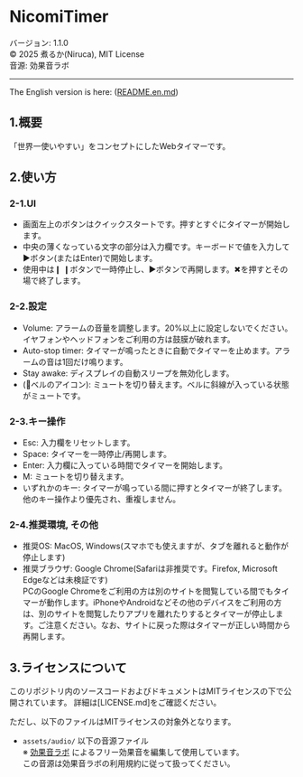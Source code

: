 # NicomiTimer
バージョン: 1.1.0  
©︎ 2025 煮るか(Niruca), MIT License  
音源: 効果音ラボ  
  
  
-------------------------------
The English version is here: ([README.en.md](https://github.com/niruca6/nicomitimer/blob/main/README.en.md))
## 1.概要
「世界一使いやすい」をコンセプトにしたWebタイマーです。  
  

## 2.使い方
### 2-1.UI
- 画面左上のボタンはクイックスタートです。押すとすぐにタイマーが開始します。  
- 中央の薄くなっている文字の部分は入力欄です。キーボードで値を入力して▶︎ボタン(またはEnter)で開始します。
- 使用中は❙ ❙ボタンで一時停止し、▶︎ボタンで再開します。✖︎を押すとその場で終了します。

### 2-2.設定
- Volume: アラームの音量を調整します。20%以上に設定しないでください。イヤフォンやヘッドフォンをご利用の方は鼓膜が破れます。  
- Auto-stop timer: タイマーが鳴ったときに自動でタイマーを止めます。アラームの音は1回だけ鳴ります。
- Stay awake: ディスプレイの自動スリープを無効化します。
- (🔔ベルのアイコン): ミュートを切り替えます。ベルに斜線が入っている状態がミュートです。

### 2-3.キー操作
- Esc: 入力欄をリセットします。  
- Space: タイマーを一時停止/再開します。  
- Enter: 入力欄に入っている時間でタイマーを開始します。  
- M: ミュートを切り替えます。
- いずれかのキー: タイマーが鳴っている間に押すとタイマーが終了します。他のキー操作より優先され、重複しません。  
  
### 2-4.推奨環境, その他
- 推奨OS: MacOS, Windows(スマホでも使えますが、タブを離れると動作が停止します)  
- 推奨ブラウザ: Google Chrome(Safariは非推奨です。Firefox, Microsoft Edgeなどは未検証です)  
PCのGoogle Chromeをご利用の方は別のサイトを閲覧している間でもタイマーが動作します。iPhoneやAndroidなどその他のデバイスをご利用の方は、別のサイトを閲覧したりアプリを離れたりするとタイマーが停止します。ご注意ください。なお、サイトに戻った際はタイマーが正しい時間から再開します。  
  
  
## 3.ライセンスについて
このリポジトリ内のソースコードおよびドキュメントはMITライセンスの下で公開されています。
詳細は[LICENSE.md]をご確認ください。  

ただし、以下のファイルはMITライセンスの対象外となります。
- `assets/audio/` 以下の音源ファイル  
  ※ [効果音ラボ](https://soundeffect-lab.info/) によるフリー効果音を編集して使用しています。  
  この音源は効果音ラボの利用規約に従って扱ってください。

